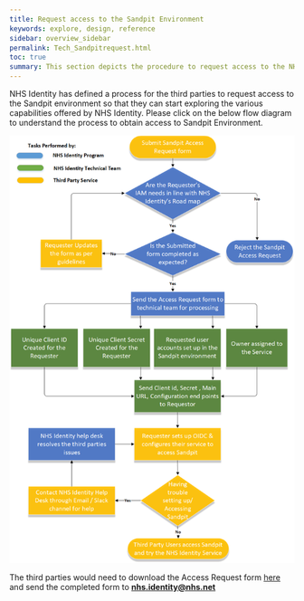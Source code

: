 ```yaml
---
title: Request access to the Sandpit Environment
keywords: explore, design, reference
sidebar: overview_sidebar
permalink: Tech_Sandpitrequest.html
toc: true
summary: This section depicts the procedure to request access to the NHS Identity Sandpit environment
---
```

NHS Identity has defined a process for the third parties to request access to the Sandpit environment so that they can start exploring the various capabilities offered by NHS Identity.
Please click on the below flow diagram to understand the process to obtain access to Sandpit Environment.

<a href="images/NHSIdentitySandpitAccessrequestflow.png" target="_blank"><img src="images/NHSIdentitySandpitAccessrequestflow.png"></a>

The third parties would need to download the Access Request form [here](docs/SandpitAccessrequestform.docx) and send the completed form to **nhs.identity@nhs.net**
